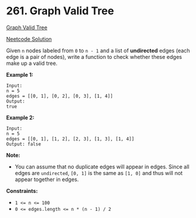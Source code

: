 # 261. Graph Valid Tree

[Graph Valid Tree](https://neetcode.io/problems/valid-tree)

[Neetcode Solution](https://www.youtube.com/watch?v=bXsUuownnoQ&pp=ygUZbmVldGNvZGUgR3JhcGggVmFsaWQgVHJlZQ%3D%3D)

Given `n` nodes labeled from `0` to `n - 1` and a list of <b>undirected</b>
edges (each edge is a pair of nodes), write a function to check whether these
edges make up a valid tree.

**Example 1:**

```
Input:
n = 5
edges = [[0, 1], [0, 2], [0, 3], [1, 4]]
Output:
true
```

**Example 2:**

```
Input:
n = 5
edges = [[0, 1], [1, 2], [2, 3], [1, 3], [1, 4]]
Output: false
```

**Note:**

- You can assume that no duplicate edges will appear in edges. Since all edges
  are `undirected`, `[0, 1]` is the same as `[1, 0]` and thus will not appear
  together in edges.

**Constraints:**

- `1 <= n <= 100`
- `0 <= edges.length <= n * (n - 1) / 2`
